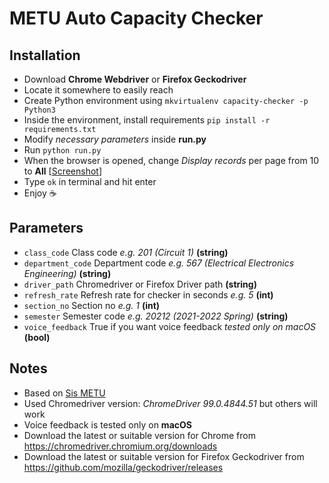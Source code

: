 # METU Auto Capacity Checker

## Installation
- Download **Chrome Webdriver** or **Firefox Geckodriver**
- Locate it somewhere to easily reach
- Create Python environment using ```mkvirtualenv capacity-checker -p Python3```
- Inside the environment, install requirements ```pip install -r requirements.txt```
- Modify _necessary parameters_ inside **run.py**
- Run ```python run.py```
- When the browser is opened, change _Display records_ per page from 10 to **All** [[Screenshot]()]
- Type ```ok``` in terminal and hit enter
- Enjoy ☕️

## Parameters

- ```class_code``` Class code _e.g. 201 (Circuit 1)_  **(string)**
- ```department_code``` Department code _e.g. 567 (Electrical Electronics Engineering)_ **(string)**
- ```driver_path``` Chromedriver or Firefox Driver path **(string)**
- ```refresh_rate``` Refresh rate for checker in seconds _e.g. 5_  **(int)**
- ```section_no``` Section no _e.g. 1_ **(int)**
- ```semester``` Semester code _e.g. 20212 (2021-2022 Spring)_ **(string)**
- ```voice_feedback``` True if you want voice feedback _tested only on macOS_ **(bool)**

## Notes

- Based on [Sis METU](http://sis.metu.edu.tr/)
- Used Chromedriver version: _ChromeDriver 99.0.4844.51_ but others will work
- Voice feedback is tested only on **macOS**
- Download the latest or suitable version for Chrome from https://chromedriver.chromium.org/downloads
- Download the latest or suitable version for Firefox Geckodriver from https://github.com/mozilla/geckodriver/releases

